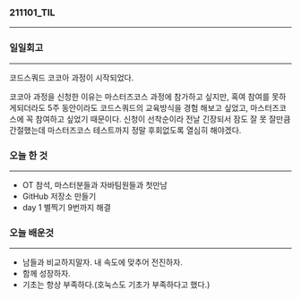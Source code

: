 ### 211101_TIL
---
### 일일회고
---
코드스쿼드 코코아 과정이 시작되었다.

  코코아 과정을 신청한 이유는 마스터즈코스 과정에 참가하고 싶지만, 혹여 참여를 못하게되더라도
  5주 동안이라도 코드스쿼드의 교육방식을 경험 해보고 싶었고, 마스터즈코스에 꼭 참여하고 싶었기 때문이다.
  신청이 선착순이라 전날 긴장되서 잠도 잘 못 잘만큼 간절했는데 마스터즈코스 테스트까지 정말 후회없도록 열심히 해야겠다.

### 오늘 한 것
---
- OT 참석, 마스터분들과 자바팀원들과 첫만남
- GitHub 저장소 만들기
- day 1 별찍기  9번까지 해결

### 오늘 배운것
---
- 남들과 비교하지말자. 내 속도에 맞추어 전진하자.
- 함께 성장하자.
- 기초는 항상 부족하다.(호눅스도 기초가 부족하다고 했다.)
